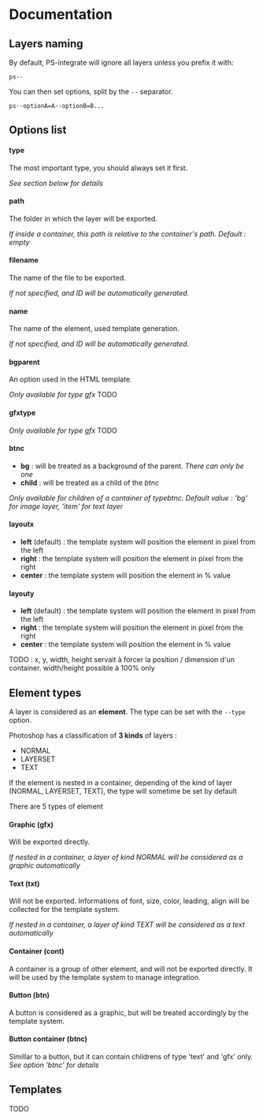 # Documentation

## Layers naming

By default, PS-integrate will ignore all layers unless you prefix it with:

````
ps--
````

You can then set options, split by the ````--```` separator.

````
ps--optionA=A--optionB=B...
````




## Options list

#### type
The most important type, you should always set it first. 

*See section below for details*

#### path
The folder in which the layer will be exported.

*If inside a container, this path is relative to the container's path. Default : empty*

#### filename
The name of the file to be exported.

*If not specified, and ID will be automatically generated.*

#### name
The name of the element, used template generation.

*If not specified, and ID will be automatically generated.*

#### bgparent
An option used in the HTML template.

*Only available for type gfx*
TODO

#### gfxtype

*Only available for type gfx*
TODO

#### btnc
- **bg** : will be treated as a background of the parent. *There can only be one*
- **child** : will be treated as a child of the *btnc*

*Only available for children of a container of typebtnc. Default value : 'bg' for image layer, 'item' for text layer*

#### layoutx
- **left** (default) : the template system will position the element in pixel from the left
- **right** : the template system will position the element in pixel from the right
- **center** : the template system will position the element in % value

#### layouty
- **left** (default) : the template system will position the element in pixel from the left
- **right** : the template system will position the element in pixel from the right
- **center** : the template system will position the element in % value

TODO : x, y, width, height
servait à forcer la position / dimension d'un container. width/height possible à 100% only


## Element types

A layer is considered as an **element**.
The type can be set with the ````--type```` option. 

Photoshop has a classification of **3 kinds** of layers :

- NORMAL
- LAYERSET
- TEXT

If the element is nested in a container, depending of the kind of layer (NORMAL, LAYERSET, TEXT), the type will sometime be set by default

There are 5 types of element


#### Graphic (gfx)
Will be exported directly.

*If nested in a container, a layer of kind NORMAL will be considered as a graphic automatically*

#### Text (txt)
Will not be exported.
Informations of font, size, color, leading, align will be collected for the template system.

*If nested in a container, a layer of kind TEXT will be considered as a text automatically*

#### Container (cont)
A container is a group of other element, and will not be exported directly. It will be used by the template system to manage  integration.

#### Button (btn)
A button is considered as a graphic, but will be treated accordingly by the template system.

#### Button container (btnc)
Simillar to a button, but it can contain childrens of type 'text' and 'gfx' only. 
*See option 'btnc' for details*




## Templates

TODO
